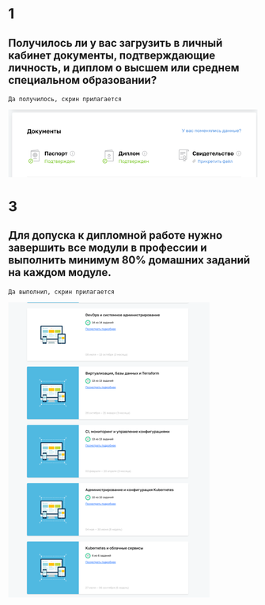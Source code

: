 # 1
## Получилось ли у вас загрузить в личный кабинет документы, подтверждающие личность, и диплом о высшем или среднем специальном образовании?

```
Да получилось, скрин прилагается
```
![image](./img.png)

# 3
## Для допуска к дипломной работе нужно завершить все модули в профессии и выполнить минимум 80% домашних заданий на каждом модуле.
```
Да выполнил, скрин прилагается
```
![image](./img_1.png)